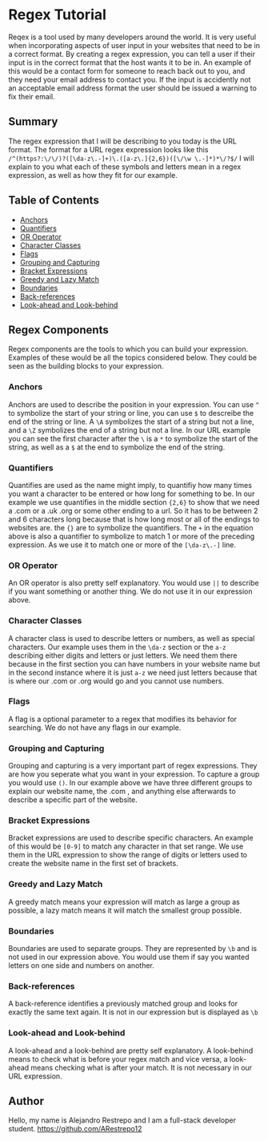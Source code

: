 # Regex Tutorial

Reqex is a tool used by many developers around the world. It is very useful when incorporating aspects of user input in your websites that need to be in a correct format. By creating a regex expression, you can tell a user if their input is in the correct format that the host wants it to be in. An example of this would be a contact form for someone to reach back out to you, and they need your email address to contact you. If the input is accidently not an acceptable email address format the user should be issued a warning to fix their email.

## Summary

The regex expression that I will be describing to you today is the URL format. The format for a URL regex expression looks like this
 `/^(https?:\/\/)?([\da-z\.-]+)\.([a-z\.]{2,6})([\/\w \.-]*)*\/?$/`
 I will explain to you what each of these symbols and letters mean in a regex expression, as well as how they fit for our example.

## Table of Contents

- [Anchors](#anchors)
- [Quantifiers](#quantifiers)
- [OR Operator](#or-operator)
- [Character Classes](#character-classes)
- [Flags](#flags)
- [Grouping and Capturing](#grouping-and-capturing)
- [Bracket Expressions](#bracket-expressions)
- [Greedy and Lazy Match](#greedy-and-lazy-match)
- [Boundaries](#boundaries)
- [Back-references](#back-references)
- [Look-ahead and Look-behind](#look-ahead-and-look-behind)

## Regex Components
Regex components are the tools to which you can build your expression. Examples of these would be all the topics considered below. They could be seen as the building blocks to your expression.

### Anchors
Anchors are used to describe the position in your expression. You can use `^` to symbolize the start of your string or line, you can use `$` to descreibe the end of the string or line. A `\A` symbolizes the start of a string but not a line, and a `\Z` symbolizes the end of a string but not a line. In our URL example you can see the first character after the `\` is a `*` to symbolize the start of the string, as well as a `$` at the end to symbolize the end of the string.

### Quantifiers
Quantifies are used as the name might imply, to quantifiy how many times you want a character to be entered or how long for something to be. In our example we use quantifies in the middle section `{2,6}` to show that we need a .com or a .uk .org or some other ending to a url. So it has to be between 2 and 6 characters long because that is how long most or all of the endings to websites are. the `{}` are to symbolize the quantifiers. The `+` in the equation above is also a quantifier to symbolize to match 1 or more of the preceding expression. As we use it to match one or more of the `[\da-z\.-]` line.

### OR Operator
An OR operator is also pretty self explanatory. You would use `||` to describe if you want something or another thing. We do not use it in our expression above.

### Character Classes
A character class is used to describe letters or numbers, as well as special characters. Our example uses them in the `\da-z` section or the `a-z` describing either digits and letters or just letters. We need them there because in the first section you can have numbers in your website name but in the second instance where it is just `a-z` we need just letters because that is where our .com or .org would go and you cannot use numbers.

### Flags
A flag is a optional parameter to a regex that modifies its behavior for searching. We do not have any flags in our example.

### Grouping and Capturing
Grouping and capturing is a very important part of regex expressions. They are how you seperate what you want in your expression. To capture a group you would use `()`. In our example above we have three different groups to explain our website name, the .com , and anything else afterwards to describe a specific part of the website.

### Bracket Expressions
Bracket expressions are used to describe specific characters. An example of this would be `[0-9]` to match any character in that set range. We use them in the URL expression to show the range of digits or letters used to create the website name in the first set of brackets.

### Greedy and Lazy Match
A greedy match means your expression will match as large a group as possible, a lazy match means it will match the smallest group possible.

### Boundaries
Boundaries are used to separate groups. They are represented by `\b` and is not used in our expression above. You would use them if say you wanted letters on one side and numbers on another.

### Back-references
A back-reference identifies a previously matched group and looks for exactly the same text again. It is not in our expression but is displayed as `\b`

### Look-ahead and Look-behind
A look-ahead and a look-behind are pretty self explanatory. A look-behind means to check what is before your regex match and vice versa, a look-ahead means checking what is after your match. It is not necessary in our URL expression.

## Author

Hello, my name is Alejandro Restrepo and I am a full-stack developer student.
https://github.com/ARestrepo12